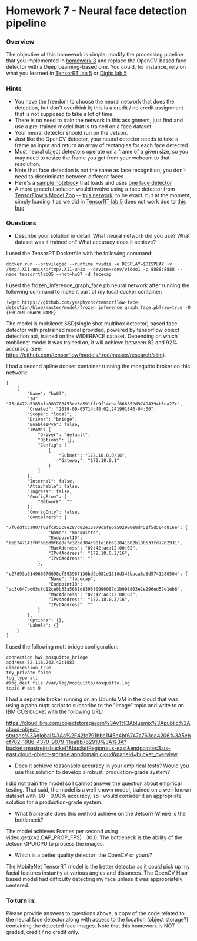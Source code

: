 # Homework 7 - Neural face detection pipeline

### Overview
The objective of this homework is simple: modify the processing pipeline that you implemented in 
[homework 3](https://github.com/MIDS-scaling-up/v2/blob/master/week03/hw/README.md) and replace the OpenCV-based face detector with 
a Deep Learning-based one. You could, for instance, rely on what you learned in 
[TensorRT lab 5](https://github.com/MIDS-scaling-up/v2/blob/master/week05/labs/lab_tensorrt.md) or 
[Digits lab 5](https://github.com/MIDS-scaling-up/v2/blob/master/week05/labs/lab_digits.md)

### Hints
* You have the freedom to choose the neural network that does the detection, but don't overthink it; this is a credit / no credit assignment that is not supposed to take a lot of time.
* There is no need to train the network in this assignment, just find and use a pre-trained model that is trained on a face dataset.
* Your neural detector should run on the Jetson.
* Just like the OpenCV detector, your neural detector needs to take a frame as input and return an array of rectangles for each face detected.
* Most neural object detectors operate on a frame of a given size, so you may need to resize the frame you get from your webcam to that resolution.
* Note that face detection is not the same as face recognition; you don't need to discriminate between different faces
* Here's a [sample notebook](hw07-hint.ipynb) that loads and uses [one face detector](https://github.com/yeephycho/tensorflow-face-detection)
* A more graceful solution would involve using a face detector from [TensorFlow's Model Zoo](https://github.com/tensorflow/models/blob/master/research/object_detection/g3doc/detection_model_zoo.md) -- [this network](http://download.tensorflow.org/models/object_detection/facessd_mobilenet_v2_quantized_320x320_open_image_v4.tar.gz), to be exact, but at the moment, simply loading it as we did in [TensorRT lab 5](https://github.com/MIDS-scaling-up/v2/blob/master/week05/labs/lab_tensorrt.md)  does not work due to [this bug](https://stackoverflow.com/questions/53563976/tensorflow-object-detection-api-valueerror-anchor-strides-must-be-a-list-wit)

### Questions
* Describe your solution in detail.  What neural network did you use? What dataset was it trained on? What accuracy does it achieve?

I used the TensorRT Dockerfile with the following command:

```
docker run --privileged --runtime nvidia -e DISPLAY=$DISPLAY -v /tmp/.X11-unix/:/tmp/.X11-unix --device=/dev/video1 -p 8888:8888 --name tensorrtlab05 --net=hw07 -d facecap 
```
I used the frozen_inference_graph_face.pb neural network after running the following command to make it part of my local docker container:

```
!wget https://github.com/yeephycho/tensorflow-face-detection/blob/master/model/frozen_inference_graph_face.pb?raw=true -O {FROZEN_GRAPH_NAME}
```
The model is mobilenet SSD(single shot multibox detector) based face detector with pretrained model provided, powered by tensorflow object detection api, trained on the WIDERFACE dataset. Depending on which mobilenet model it was trained on, it will achieve between 82 and 92% accuracy (see: https://github.com/tensorflow/models/tree/master/research/slim).  

I had a second apline docker container running the mosquitto broker on this network:

```
[
    {
        "Name": "hw07",
        "Id": "75c8472a5365bfa883788453ce3a591ffc9f14cbaf866352d97494394b5ea27c",
        "Created": "2019-09-05T14:48:02.241991846-04:00",
        "Scope": "local",
        "Driver": "bridge",
        "EnableIPv6": false,
        "IPAM": {
            "Driver": "default",
            "Options": {},
            "Config": [
                {
                    "Subnet": "172.18.0.0/16",
                    "Gateway": "172.18.0.1"
                }
            ]
        },
        "Internal": false,
        "Attachable": false,
        "Ingress": false,
        "ConfigFrom": {
            "Network": ""
        },
        "ConfigOnly": false,
        "Containers": {
            "7f6ddfcca007f02fc855c8e287d82e12979caf96a502980e8d451f5d504d816e": {
                "Name": "mosquitto",
                "EndpointID": "beb747143f0fbb6d9f6e0afc325d384c901e16b621041b02b190533fd7262931",
                "MacAddress": "02:42:ac:12:00:02",
                "IPv4Address": "172.18.0.2/16",
                "IPv6Address": ""
            },
            "c27893a814966076698ef593907136bd9e681e1318d343baca8a6d5741280504": {
                "Name": "facecap",
                "EndpointID": "ac3c647bd03cfd12ce0b33a5661d8395f0990087d1b998803e2e296ed57e1eb6",
                "MacAddress": "02:42:ac:12:00:03",
                "IPv4Address": "172.18.0.3/16",
                "IPv6Address": ""
            }
        },
        "Options": {},
        "Labels": {}
    }
]

```

I used the following mqtt bridge configuration:

```
connection hw7_mosquitto_bridge
address 52.116.242.42:1883
cleansession true
try_private false
log_type all
#log_dest file /var/log/mosquitto/mosquitto.log
topic # out 0
```
I had a separate broker running on an Ubuntu VM in the cloud that was using a paho.mqtt script to subscribe to the "image" topic and write to an IBM COS bucket with the following URL: 

https://cloud.ibm.com/objectstorage/crn%3Av1%3Abluemix%3Apublic%3Acloud-object-storage%3Aglobal%3Aa%2F42fc791bbc1f45c4bf6747a763dc4206%3A5ebcf782-1986-4370-9079-11ea8b762910%3A%3A?bucket=mastreipsbucket1&bucketRegion=us-east&endpoint=s3.us-east.cloud-object-storage.appdomain.cloud&paneId=bucket_overview

* Does it achieve reasonable accuracy in your empirical tests? Would you use this solution to develop a robust, production-grade system?

I did not train the model so I cannot answer the question about empirical testing. That said, the model is a well known model, trained on a well-known dataset with .80 - 0.90% accuracy, so I would consider it an appropriate solution for a production-grade system. 

* What framerate does this method achieve on the Jetson? Where is the bottleneck?

The model achieves Frames per second using video.get(cv2.CAP_PROP_FPS) : 30.0.  The bottleneck is the ability of the Jetson GPU/CPU to process the images. 

* Which is a better quality detector: the OpenCV or yours?

The MobileNet TensorRT model is the better detector as it could pick up my facial features instantly at various angles and distances.  The OpenCV Haar based model had difficulty detecting my face unless it was appropriately centered. 

### To turn in:

Please provide answers to questions above, a copy of the code related to the neural face detector along with access to the location (object storage?) containing the detected face images. Note that this homework is NOT graded, credit / no credit only.
